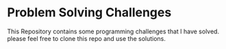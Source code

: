 # Problem Solving Challenges

This Repository contains some programming challenges that I have solved.
please feel free to clone this repo and use the solutions.

